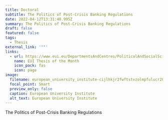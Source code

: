 ```yaml
---
title: Doctoral
subtitle: The Politics of Post-Crisis Banking Regulations
date: 2022-04-12T13:31:40.995Z
summary: The Politics of Post-Crisis Banking Regulations
draft: false
featured: false
tags:
  - Thesis
external_link: '""'
links:
  - url: https://www.eui.eu/DepartmentsAndCentres/PoliticalAndSocialSciences/ResearchAndTeaching/Theses/Thesis-of-the-month-DETAILS#GandersonSummary
    name: EUI Thesis of the Month
    icon_pack: fas
    icon: page
image:
  filename: european_university_institute-cijlhkjr2fwftstvzolmpfulucr20pdh_0.jpeg
  focal_point: Smart
  preview_only: false
  caption: European University Institute
  alt_text: European University Institute
---
```

The Politics of Post-Crisis Banking Regulations
